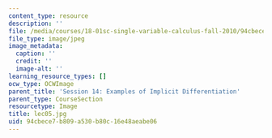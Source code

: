 ```yaml
---
content_type: resource
description: ''
file: /media/courses/18-01sc-single-variable-calculus-fall-2010/94cbece7b809a530b80c16e48aeabe06_lec05.jpg
file_type: image/jpeg
image_metadata:
  caption: ''
  credit: ''
  image-alt: ''
learning_resource_types: []
ocw_type: OCWImage
parent_title: 'Session 14: Examples of Implicit Differentiation'
parent_type: CourseSection
resourcetype: Image
title: lec05.jpg
uid: 94cbece7-b809-a530-b80c-16e48aeabe06
---
```

